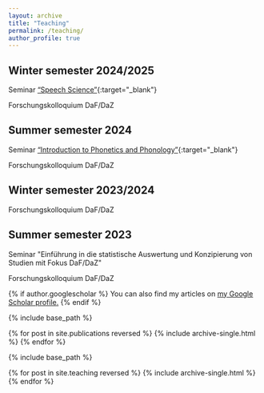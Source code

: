 ```yaml
---
layout: archive
title: "Teaching"
permalink: /teaching/
author_profile: true
---
```

## Winter semester 2024/2025

Seminar [“Speech Science”](https://www.coli.uni-saarland.de/courses/speech-science/2024_WS/speech-science.html){:target="_blank"}

Forschungskolloquium DaF/DaZ

## Summer semester 2024

Seminar [“Introduction to Phonetics and Phonology”](https://www.coli.uni-saarland.de/courses/einf_phon_phon/2024_SS/phonphon.html){:target="_blank"}

Forschungskolloquium DaF/DaZ

## Winter semester 2023/2024

Forschungskolloquium DaF/DaZ

## Summer semester 2023

Seminar "Einführung in die statistische Auswertung und Konzipierung von Studien mit Fokus DaF/DaZ"

Forschungskolloquium DaF/DaZ



{% if author.googlescholar %}
  You can also find my articles on <u><a href="{{author.googlescholar}}">my Google Scholar profile</a>.</u>
{% endif %}

{% include base_path %}

{% for post in site.publications reversed %}
  {% include archive-single.html %}
{% endfor %}

{% include base_path %}

{% for post in site.teaching reversed %}
  {% include archive-single.html %}
{% endfor %}
